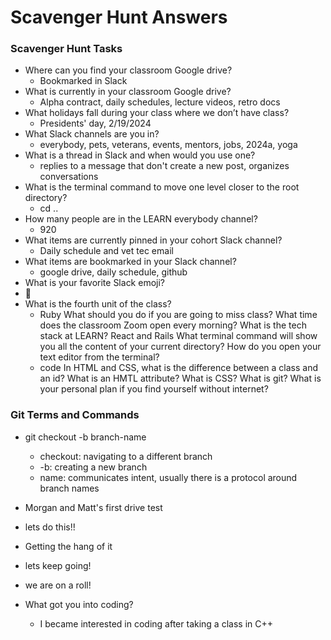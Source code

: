 # Scavenger Hunt Answers

### Scavenger Hunt Tasks

- Where can you find your classroom Google drive?
  - Bookmarked in Slack
- What is currently in your classroom Google drive?
  - Alpha contract, daily schedules, lecture videos, retro docs
- What holidays fall during your class where we don’t have class?
  - Presidents' day, 2/19/2024
- What Slack channels are you in?
  - everybody, pets, veterans, events, mentors, jobs, 2024a, yoga
- What is a thread in Slack and when would you use one?
  - replies to a message that don't create a new post, organizes conversations
- What is the terminal command to move one level closer to the root directory?
  - cd ..
- How many people are in the LEARN everybody channel?
  - 920
- What items are currently pinned in your cohort Slack channel?
  - Daily schedule and vet tec email
- What items are bookmarked in your Slack channel?
  - google drive, daily schedule, github
- What is your favorite Slack emoji?
- 🫠
- What is the fourth unit of the class?
  - Ruby
    What should you do if you are going to miss class?
    What time does the classroom Zoom open every morning?
    What is the tech stack at LEARN?
    React and Rails
    What terminal command will show you all the content of your current directory?
    How do you open your text editor from the terminal?
  - code
    In HTML and CSS, what is the difference between a class and an id?
    What is an HMTL attribute?
    What is CSS?
    What is git?
    What is your personal plan if you find yourself without internet?

### Git Terms and Commands

- git checkout -b branch-name
  - checkout: navigating to a different branch
  - -b: creating a new branch
  - name: communicates intent, usually there is a protocol around branch names







- Morgan and Matt's first drive test
- lets do this!!
- Getting the hang of it
- lets keep going!
- we are on a roll!
- What got you into coding?
  - I became interested in coding after taking a class in C++